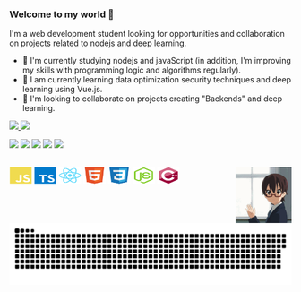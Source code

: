 

### Welcome to my world 👋
I'm a web development student looking for opportunities and collaboration on projects related to nodejs and deep learning.
- 🔭 I'm currently studying nodejs and javaScript (in addition, I'm improving my skills with programming logic and algorithms regularly).
- 🌱 I am currently learning data optimization security techniques and deep learning using Vue.js.
- 🤝 I'm looking to collaborate on projects creating "Backends" and deep learning. 
<div>
  <a href="https://github.com/EdoardoRocha">
  <img height="" width="455em" src="https://github-readme-stats.vercel.app/api?username=EdoardoRocha&show_icons=true&theme=dark&include_all_commits=true&count_private=true"/>  
    <img height="180em" src="https://github-readme-stats.vercel.app/api/top-langs/?username=EdoardoRocha&layout=compact&langs_count=7&theme=monokai"/>
</div>

[<img src="https://img.shields.io/badge/twitter-%231DA1F2.svg?&style=for-the-badge&logo=twitter&logoColor=white" />](https://twitter.com/USERNAME) [<img src="https://img.shields.io/badge/medium-%2312100E.svg?&style=for-the-badge&logo=medium&logoColor=white" />](https://medium.com/USERNAME)  [<img src="https://img.shields.io/badge/linkedin-%230077B5.svg?&style=for-the-badge&logo=linkedin&logoColor=white" />](https://www.linkedin.com/in/edoardo-rocha-179b8b217/) [<img src = "https://img.shields.io/badge/instagram-%23E4405F.svg?&style=for-the-badge&logo=instagram&logoColor=white">](https://www.instagram.com/dorado.ata/) [<img src = "https://img.shields.io/badge/facebook-%231877F2.svg?&style=for-the-badge&logo=facebook&logoColor=white">](https://www.facebook.com/USERNAME)

<div style="display: inline_block"><br>
  <img align="center" alt="Rafa-Js" height="30" width="40" src="https://raw.githubusercontent.com/devicons/devicon/master/icons/javascript/javascript-plain.svg">
  <img align="center" alt="Rafa-Ts" height="30" width="40" src="https://raw.githubusercontent.com/devicons/devicon/master/icons/typescript/typescript-plain.svg">
  <img align="center" alt="Rafa-React" height="30" width="40" src="https://raw.githubusercontent.com/devicons/devicon/master/icons/react/react-original.svg">
  <img align="center" alt="Rafa-HTML" height="30" width="40" src="https://raw.githubusercontent.com/devicons/devicon/master/icons/html5/html5-original.svg">
  <img align="center" alt="Rafa-CSS" height="30" width="40" src="https://raw.githubusercontent.com/devicons/devicon/master/icons/css3/css3-original.svg">
  <img align="center" alt="Dudu-node" height="30" width="40" src="src/assets/nodejs-original-.svg">
  <img align="center" alt="Dudu-Cplusplus" height="30" width="40" src="src/assets/cplusplus-original.svg">
  <img align="right" alt="Dudu-anime" src="src/assets/gifgithubprofile.gif">
</div>
  
  ##


![Snake animation](https://github.com/EdoardoRocha/EdoardoRocha/blob/output/github-contribution-grid-snake.svg)
 
